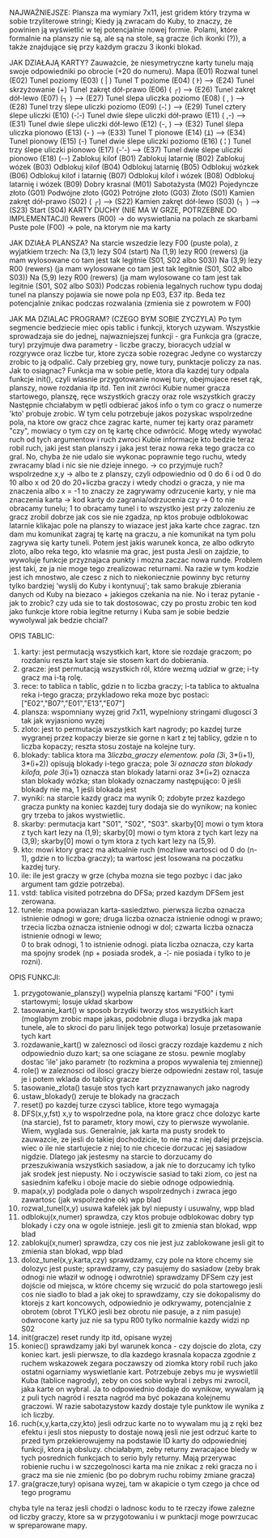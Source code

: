 NAJWAŻNIEJSZE:
Plansza ma wymiary 7x11, jest gridem który trzyma w sobie trzyliterowe stringi;
Kiedy ją zwracam do Kuby, to znaczy, że powinien ją wyświetlić w tej potencjalnie nowej formie.
Polami, które formalnie na planszy nie są, ale są na stole, są gracze (ich ikonki (?)),
a także znajdujące się przy każdym graczu 3 ikonki blokad.

JAK DZIAŁAJĄ KARTY?
Zauważcie, że niesymetryczne karty tunelu mają swoje odpowiedniki po obrocie (+20 do numeru).
Mapa (E01)
Rozwal tunel (E02)
Tunel poziomy (E03) ( | )
Tunel T poziome (E04) ( Ͱ) --> (E24)
Tunel skrzyżowanie (+)
Tunel zakręt dół-prawo (E06) ( ┌) --> (E26)
Tunel zakręt dół-lewo (E07) (┐ ) --> (E27)
Tunel ślepa uliczka poziomo (E08) ( , ) --> (E28)
Tunel trzy ślepe uliczki poziomo (E09) (-¦ ) --> (E29)
Tunel cztery ślepe uliczki (E10) (-¦-)
Tunel dwie ślepe uliczki dół-prawo (E11) ( ,-) --> (E31)
Tunel dwie ślepe uliczki dół-lewo (E12) (-, ) --> (E32)
Tunel ślepa uliczka pionowo (E13) (- ) --> (E33)
Tunel T pionowe (E14) (ꓕ) --> (E34)
Tunel pionowy (E15) (-)
Tunel dwie ślepe uliczki poziomo (E16) ( ¦ )
Tunel trzy ślepe uliczki pionowo (E17) (-'-) --> (E37)
Tunel dwie ślepe uliczki pionowo (E18) (--)
Zablokuj kilof (B01)
Zablokuj latarnię (B02)
Zablokuj wózek (B03)
Odblokuj kilof (B04)
Odblokuj latarnię (B05)
Odblokuj wózkek (B06)
Odblokuj kilof i latarnię (B07)
Odblokuj kilof i wózek (B08)
Odblokuj latarnię i wózek (B09)
Dobry krasnal (M01)
Sabotażysta (M02)
Pojedyncze złoto (G01)
Podwójne złoto (G02)
Potrójne złoto (G03)
Złoto (S01)
Kamien zakręt dół-prawo (S02) ( ┌) --> (S22)
Kamien zakręt dół-lewo (S03) (┐ ) --> (S23)
Start (S04)
KARTY DUCHY (NIE MA W GRZE, POTRZEBNE DO IMPLEMENTACJI)
Rewers (R00) -> do wyswietlania na polach ze skarbami
Puste pole (F00) -> pole, na ktorym nie ma karty

JAK DZIAŁA PLANSZA?
Na starcie wszedzie lezy F00 (puste pola), z wyjatkiem trzech:
Na (3,1) lezy S04 (start)
Na (1,9) lezy R00 (rewers) (ja mam wylosowane co tam jest tak legitnie (S01, S02 albo S03))
Na (3,9) lezy R00 (rewers) (ja mam wylosowane co tam jest tak legitnie (S01, S02 albo S03))
Na (5,9) lezy R00 (rewers) (ja mam wylosowane co tam jest tak legitnie (S01, S02 albo S03))
Podczas robienia legalnych ruchow typu dodaj tunel na planszy pojawia sie nowe pola np E03, E37 itp.
Beda tez potencjalnie znikac podczas rozwalania (zmienia sie z powrotem w F00)

JAK MA DZIALAC PROGRAM? (CZEGO BYM SOBIE ZYCZYLA)
Po tym segmencie bedziecie miec opis tablic i funkcji, ktorych uzywam.
Wszystkie sprowadzaja sie do jednej, najwazniejszej funkcji - gra
Funkcja gra (gracze, tury) przyjmuje dwa parametry - liczbe graczy, bioracych udzial w rozgrywce oraz liczbe tur, ktore zycza sobie rozegrac
Jedyne co wystarczy zrobic to ją odpalić. Caly przebieg gry, nowe tury, punktacje policzy za nas.
Jak to osiagnac?
Funkcja ma w sobie petle, ktora dla kazdej tury odpala funkcje init(), czyli wlasnie przygotowanie nowej tury, obejmujace reset rąk, planszy, nowe rozdania itp itd.
Ten init zwróci Kubie numer gracza startowego, planszę, ręce wszystkich graczy oraz role wszystkich graczy
Następnie chciałabym w pętli odbierać jakoś info o tym co gracz o numerze 'kto' probuje zrobic.
W tym celu potrzebuje jakos pozyskac wspolrzedne pola, na ktore ow gracz chce zagrac karte, numer tej karty oraz parametr "czy", mowiacy o tym czy on tę kartę chce odwrócić.
Mogę wtedy wywołać ruch od tych argumentow i ruch zwroci Kubie informacje kto bedzie teraz robil ruch, jaki jest stan planszy i jaka jest teraz nowa reka tego gracza co gral.
No, chyba że nie udalo sie wykonac poprawnie tego ruchu, wtedy zwracamy blad i nic sie nie dzieje innego.
-> co przyjmuje ruch?
wspolrzedne x,y -> albo te z planszy, czyli odpowiednio od 0 do 6 i od 0 do 10
albo x od 20 do 20+liczba graczy i wtedy chodzi o gracza, y nie ma znaczenia
albo x = -1 to znaczy ze zagrywamy odrzucenie karty, y nie ma znaczenia
karta -> kod karty do zagrania/odrzucenia
czy -> 0 to nie obracamy tunelu; 1 to obracamy tunel
i to wszystko jest przy zalozeniu ze gracz zrobil dobrze
jak cos sie nie zgadza, np ktos probuje odblokowac latarnie klikajac pole na planszy to wiazace jest jaka karte chce zagrac. tzn dam mu komunikat zagraj tę kartę na graczu, a nie komunikat na tym polu zagrywa się karty tuneli.
Potem jest jakis warunek konca, ze albo odkryto zloto, albo reka tego, kto wlasnie ma grac, jest pusta
Jesli on zajdzie, to wywoluje funkcje przyznajaca punkty i mozna zaczac nowa runde. 
Problem jest taki, ze ja nie moge tego zrealizowac returnami.
Na razie w tym kodzie jest ich mnostwo, ale czesc z nich to niekoniecznie powinny byc returny tylko bardziej 'wyslij do Kuby i kontynuuj'; tak samo brakuje zbierania danych od Kuby na biezaco + jakiegos czekania na nie.
No i teraz pytanie - jak to zrobic? czy uda sie to tak dostosowac, czy po prostu zrobic ten kod jako funkcje ktore robia legitne returny i Kuba sam je sobie bedzie wywolywal jak bedzie chcial?

OPIS TABLIC:
1. karty:
jest permutacją wszystkich kart, ktore sie rozdaje graczom;
po rozdaniu reszta kart staje sie stosem kart do dobierania.
2. gracze:
jest permutacją wszystkich ról, które wezmą udział w grze;
i-ty gracz ma i-tą rolę.
3. rece:
to tablica n tablic, gdzie n to liczba graczy;
i-ta tablica to aktualna reka i-tego gracza;
przykladowo reka moze byc postaci: ["E02","B07","E01","E13","E07"]
4. plansza:
wspomniany wyzej grid 7x11, wypelniony stringami dlugosci 3 tak jak wyjasniono wyzej
5. zloto:
jest to permutacja wszystkich kart nagrody;
po kazdej turze wygranej przez kopaczy bierze sie gorne n kart z tej tablicy, gdzie n to liczba kopaczy;
reszta stosu zostaje na kolejne tury.
6. blokady:
tablica ktora ma 3*liczba_graczy elementow.
pola (3*i, 3*(i+1), 3*(i+2)) opisują blokady i-tego gracza;
pole 3*i oznacza stan blokady kilofa, pole 3*(i+1) oznacza stan blokady latarni oraz 3*(i+2) oznacza stan blokady wózka;
stan blokady oznaczamy następująco: 0 jeśli blokady nie ma, 1 jeśli blokada jest
7. wyniki:
na starcie kazdy gracz ma wynik 0;
zdobyte przez kazdego gracza punkty na koniec kazdej tury dodaja sie do wynikow;
na koniec gry trzeba to jakos wystwietlic.
8. skarby:
permutacja kart "S01", "S02", "S03".
skarby[0] mowi o tym ktora z tych kart lezy na (1,9);
skarby[0] mowi o tym ktora z tych kart lezy na (3,9);
skarby[0] mowi o tym ktora z tych kart lezy na (5,9).
9. kto:
mowi ktory gracz ma aktualnie ruch (mozliwe wartosci od 0 do (n-1), gdzie n to liczba graczy);
ta wartosc jest losowana na poczatku kazdej tury.
10. ile:
ile jest graczy w grze (chyba mozna sie tego pozbyc i dac jako argument tam gdzie potrzeba).
11. vstd:
tablica visited potrzebna do DFSa;
przed kazdym DFSem jest zerowana.
12. tunele:
mapa powiazan karta-sasiedztwo.
pierwsza liczba oznacza istnienie odnogi w gore;
druga liczba oznacza istnienie odnogi w prawo;
trzecia liczba oznacza istnienie odnogi w dol; 
czwarta liczba oznacza istnienie odnogi w lewo;  
0 to brak odnogi, 1 to istnienie odnogi.
piata liczba oznacza, czy karta ma spojny srodek (np + posiada srodek, a -¦- nie posiada i tylko to je rozni).

OPIS FUNKCJI:
1. przygotowanie_planszy()
wypelnia planszę kartami "F00" i tymi startowymi;
losuje układ skarbow
2. tasowanie_kart()
w sposob brzydki tworzy stos wszystkich kart (moglabym zrobic mape jakas, podobnie dluga i brzydka jak mapa tunele, ale to skroci do paru linijek tego potworka)
losuje przetasowanie tych kart
3. rozdawanie_kart()
w zaleznosci od ilosci graczy rozdaje kazdemu z nich odpowiednio duzo kart;
sa one sciagane ze stosu.
pewnie moglaby dostac 'ile' jako parametr (to rozkmina a propos wywalenia tej zmiennej)
4. role()
w zaleznosci od ilosci graczy bierze odpowiedni zestaw rol, tasuje je i potem wklada do tablicy gracze
5. tasowanie_zlota()
tasuje stos tych kart przyznawanych jako nagrody
6. ustaw_blokady()
zeruje te blokady na graczach
7. reset()
po kazdej turze czysci tablice, ktore tego wymagaja
8. DFS(x,y,fst)
x,y to wspolrzedne pola, na ktore gracz chce dolozyc karte (na starcie), fst to parametr, ktory mowi, czy to pierwsze wywolanie.
Wiem, wyglada sus.
Generalnie, jak karta ma pusty srodek to zauwazcie, ze jesli do takiej dochodzicie, to nie ma z niej dalej przejscia. wiec o ile nie startujecie z niej to nie chcecie dorzucac jej sasiadow nigdzie.
Dlatego jak jestesmy na starcie to dorzucamy do przeszukiwania wszystkich sasiadow, a jak nie to dorzucamy ich tylko jak srodek jest niepusty. No i oczywiscie sasiad to taki ziom, co jest na sasiednim kafelku i oboje macie do siebie odnoge odpowiednią.
9. mapa(x,y)
podglada pole o danych wspolrzednych i zwraca jego zawartosc (jak wspolrzedne ok) wpp blad
10. rozwal_tunel(x,y)
usuwa kafelek jak byl niepusty i usuwalny, wpp blad
11. odblokuj(x,numer)
sprawdza, czy ktos probuje odblokowac dobry typ blokady i czy ona w ogole istnieje.
jesli git to zmienia stan blokad, wpp blad
12. zablokuj(x,numer)
sprawdza, czy cos nie jest juz zablokowane
jesli git to zmienia stan blokad, wpp blad
13. doloz_tunel(x,y,karta,czy)
sprawdzamy, czy pole na ktore chcemy sie dolozyc jest puste;
sprawdzamy, czy pasujemy do sasiadow (zeby brak odnogi nie właził w odnogę i odwrotnie)
sprawdzamy DFSem czy jest dojście od miejsca, w które chcemy się wrzucić do pola startowego
jesli cos nie siadlo to blad
a jak okej to sprawdzamy, czy sie dokopalismy do ktorejs z kart koncowych, odpowiednio je odkrywamy, potencjalnie z obrotem (obrot TYLKO jesli bez obrotu nie pasuje, a z nim pasuje)
odwrocone karty juz nie sa typu R00 tylko normalnie kazdy widzi np S02
14. init(gracze)
reset rundy itp itd, opisane wyzej
15. koniec()
sprawdzamy jaki byl warunek konca - czy dojscie do zlota, czy koniec kart.
jesli pierwsze, to dla kazdego krasnala kopacza zgodnie z ruchem wskazowek zegara poczawszy od ziomka ktory robil ruch jako ostatni ogarniamy wyswietlanie kart.
Potrzebuje zebys mu je wyswietlil Kuba (tablice nagrody), zeby on cos sobie wybral i zebys mi zwrocil,
jaka karte on wybral.
Ja to odpowiednio dodaje do wynikow, wywalam ją z puli tych nagród i reszta nagród ma być pokazana kolejnemu graczowi.
W razie sabotazystow kazdy dostaje tyle punktow ile wynika z ich liczby.
16. ruch(x,y,karta,czy,kto)
jesli odrzuc karte no to wywalam mu ją z ręki bez efektu i jesli stos niepusty to dostaje nową
jesli nie jest odrzuć karte to przed tym przekierowujemy na podstawie ID karty do odpowiedniej funkcji, ktora ją obsluzy.
chciałabym, zeby returny zwracajace bledy w tych posrednich funkcjach to serio byly returny.
Mają przerywac robienie ruchu i w szczegolnosci karta ma nie znikac z reki gracza no i gracz ma sie nie zmienic (bo po dobrym ruchu robimy zmiane gracza)
17. gra(gracze,tury)
opisana wyzej, tam w akapicie o tym czego ja chce od tego programu

chyba tyle na teraz
jesli chodzi o ladnosc kodu to te rzeczy ifowe zalezne od liczby graczy, ktore sa w przygotowaniu i w punktacji moge powrzucac w spreparowane mapy.
